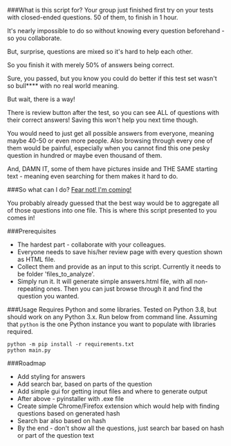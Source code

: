 ###What is this script for?
Your group just finished first try on your tests with closed-ended questions. 50 of them, to finish in 1 hour.

It's nearly impossible to do so without knowing every question beforehand - so you collaborate.

But, surprise, questions are mixed so it's hard to help each other.

So you finish it with merely 50% of answers being correct.

Sure, you passed, but you know you could do better if this test set wasn't so bull**** with no real world meaning.

But wait, there is a way!

There is review button after the test, so you can see ALL of questions with their correct answers!
Saving this won't help you next time though. 

You would need to just get all possible answers from everyone, meaning maybe 40-50 or even more people.
Also browsing through every one of them would be painful, especially when you cannot find this one pesky question in hundred or maybe even thousand of them.

And, DAMN IT, some of them have pictures inside and THE SAME starting text - meaning even searching for them makes it hard to do.

###So what can I do?
[Fear not! I'm coming!](https://vignette.wikia.nocookie.net/leagueoflegends/images/2/23/Garen.move05.ogg/)

You probably already guessed that the best way would be to aggregate all of those questions into one file.
This is where this script presented to you comes in!

###Prerequisites
* The hardest part - collaborate with your colleagues.
* Everyone needs to save his/her review page with every question shown as HTML file.
* Collect them and provide as an input to this script. Currently it needs to be folder 'files_to_analyze'.
* Simply run it. It will generate simple answers.html file, with all non-repeating ones.
Then you can just browse through it and find the question you wanted.

###Usage
Requires Python and some libraries. Tested on Python 3.8, but should work on any Python 3.x.
Run below from command line. Assuming that `python` is the one Python instance you want to populate with libraries required.

    python -m pip install -r requirements.txt
    python main.py

###Roadmap
* Add styling for answers
* Add search bar, based on parts of the question
* Add simple gui for getting input files and where to generate output
* After above - pyinstaller with .exe file
* Create simple Chrome/Firefox extension which would help with finding questions based on generated hash
* Search bar also based on hash
* By the end - don't show all the questions, just search bar based on hash or part of the question text
